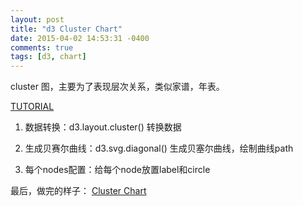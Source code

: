 ```yaml
---
layout: post
title: "d3 Cluster Chart"
date: 2015-04-02 14:53:31 -0400
comments: true
tags: [d3, chart]
---
```


cluster 图，主要为了表现层次关系，类似家谱，年表。

[TUTORIAL](http://www.ourd3js.com/wordpress/?p=245)

1.  数据转换：d3.layout.cluster() 转换数据  

2.  生成贝赛尔曲线：d3.svg.diagonal() 生成贝塞尔曲线，绘制曲线path  

3.  每个nodes配置：给每个node放置label和circle


最后，做完的样子：
[Cluster Chart](http://jsfiddle.net/windse7en/24v9nwdf/)


